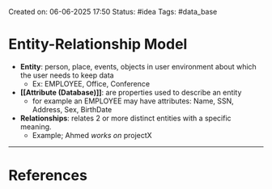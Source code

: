 Created on: 06-06-2025 17:50 
Status: #idea
Tags: #data_base 
# Entity-Relationship Model
- **Entity**: person, place, events, objects in user environment about which the user needs to keep data
	- Ex: EMPLOYEE, Office, Conference
- **[[Attribute (Database)]]**: are properties used to describe an entity
	- for example an EMPLOYEE may have attributes: Name, SSN, Address, Sex, BirthDate
- **Relationships**: relates 2 or more distinct entities with a specific meaning. 
	- Example; Ahmed *works on* projectX




-----------------
# References